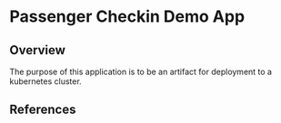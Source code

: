 # Passenger Checkin  Demo App

## Overview
The purpose of this application is to be an artifact for deployment to a kubernetes cluster.

## References